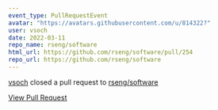 ```yaml
---
event_type: PullRequestEvent
avatar: "https://avatars.githubusercontent.com/u/814322?"
user: vsoch
date: 2022-03-11
repo_name: rseng/software
html_url: https://github.com/rseng/software/pull/254
repo_url: https://github.com/rseng/software
---
```


<a href='https://github.com/vsoch' target='_blank'>vsoch</a> closed a pull request to <a href='https://github.com/rseng/software' target='_blank'>rseng/software</a>

<a href='https://github.com/rseng/software/pull/254' target='_blank'>View Pull Request</a>